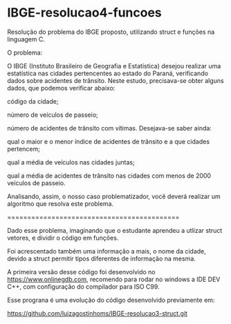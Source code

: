 # IBGE-resolucao4-funcoes
Resolução do problema do IBGE proposto, utilizando struct e funções na linguagem C.

O problema:

O IBGE (Instituto Brasileiro de Geografia e Estatística) desejou realizar uma estatística nas cidades pertencentes ao estado do Paraná, verificando dados sobre acidentes de trânsito. Neste estudo, precisava-se obter alguns dados, que podemos verificar abaixo:

código da cidade;

número de veículos de passeio;

número de acidentes de trânsito com vítimas. Desejava-se saber ainda:

qual o maior e o menor índice de acidentes de trânsito e a que cidades pertencem;

qual a média de veículos nas cidades juntas;

qual a média de acidentes de trânsito nas cidades com menos de 2000 veículos de passeio.

Analisando, assim, o nosso caso problematizador, você deverá realizar um algoritmo que resolva este problema.

===========================================

Dado esse problema, imaginando que o estudante aprendeu a utlizar struct vetores, e dividir o código em funções.

Foi acrescentado também uma informação a mais, o nome da cidade, devido a struct permitir tipos diferentes de informação na mesma.

A primeira versão desse código foi desenvolvido no https://www.onlinegdb.com, recomendo para rodar no windows a IDE DEV C++, com configuração do compilador para ISO C99.

Esse prograna é uma evolução do código desenvolvido previamente em:

https://github.com/luizagostinhoms/IBGE-resolucao3-struct.git
